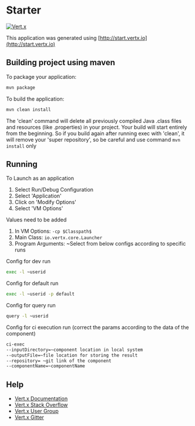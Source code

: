 # Starter

[![Vert.x](https://img.shields.io/badge/vert.x-4.5.14-purple.svg)](https://vertx.io)

This application was generated using [http://start.vertx.io](http://start.vertx.io)

## Building project using maven

To package your application:

```bash
mvn package
```

To build the application:

```bash
mvn clean install
```

The 'clean' command will delete all previously compiled Java .class files
and resources (like .properties) in your project.
Your build will start entirely from the beginning.
So if you build again after running exec with 'clean',
it will remove your 'super repository', so be careful and use command `mvn install` only

## Running

To Launch as an application

1. Select Run/Debug Configuration
2. Select 'Application'
3. Click on 'Modify Options'
4. Select 'VM Options'

Values need to be added

1. In VM Options: `-cp $Classpath$`
2. Main Class: `io.vertx.core.Launcher`
3. Program Arguments: ~Select from below configs according to specific runs

Config for dev run

```bash
exec -l ~userid
```

Config for default run

```bash
exec -l ~userid -p default
```

Config for query run

```bash
query -l ~userid
```

Config for ci execution run (correct the params according to the data of the component)

```bash
ci-exec
--inputDirectory=~component location in local system
--outputFile=~file location for storing the result
--repository= ~git link of the component
--componentName=~componentName
```

## Help

* [Vert.x Documentation](https://vertx.io/docs/)
* [Vert.x Stack Overflow](https://stackoverflow.com/questions/tagged/vert.x?sort=newest&pageSize=15)
* [Vert.x User Group](https://groups.google.com/forum/?fromgroups#!forum/vertx)
* [Vert.x Gitter](https://gitter.im/eclipse-vertx/vertx-users)
